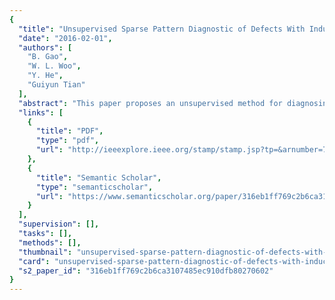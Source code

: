 ```yaml
---
{
  "title": "Unsupervised Sparse Pattern Diagnostic of Defects With Inductive Thermography Imaging System",
  "date": "2016-02-01",
  "authors": [
    "B. Gao",
    "W. L. Woo",
    "Y. He",
    "Guiyun Tian"
  ],
  "abstract": "This paper proposes an unsupervised method for diagnosing and monitoring defects in inductive thermography imaging system. The proposed method is fully automated and does not require manual selection from the user of the specific thermal frame images for defect diagnosis. The core of the method is a hybrid of physics-based inductive thermal mechanism with signal processing-based pattern extraction algorithm using sparse greedy-based principal component analysis (SGPCA). An internal functionality is built into the proposed algorithm to control the sparsity of SGPCA and to render better accuracy in sizing the defects. The proposed method is demonstrated on automatically diagnosing the defects on metals and the accuracy of sizing the defects. Experimental tests and comparisons with other methods have been conducted to verify the efficacy of the proposed method. Very promising results have been obtained where the performance of the proposed method is very near to human perception.",
  "links": [
    {
      "title": "PDF",
      "type": "pdf",
      "url": "http://ieeexplore.ieee.org/stamp/stamp.jsp?tp=&arnumber=7302025"
    },
    {
      "title": "Semantic Scholar",
      "type": "semanticscholar",
      "url": "https://www.semanticscholar.org/paper/316eb1ff769c2b6ca3107485ec910dfb80270602"
    }
  ],
  "supervision": [],
  "tasks": [],
  "methods": [],
  "thumbnail": "unsupervised-sparse-pattern-diagnostic-of-defects-with-inductive-thermography-imaging-system-thumb.jpg",
  "card": "unsupervised-sparse-pattern-diagnostic-of-defects-with-inductive-thermography-imaging-system-card.jpg",
  "s2_paper_id": "316eb1ff769c2b6ca3107485ec910dfb80270602"
}
---
```



